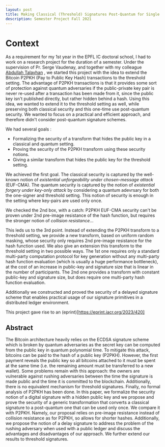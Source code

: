 ```yaml
---
layout: post
title: Making Classical (Threshold) Signatures Post-Quantum for Single Use on a Public Ledger
description: Semester Project Fall 2021
---
```


Context
============

As a requirement for my 1st year in the EPFL IC doctoral school, I had to work on a research project for the duration of a semester. 
Under the supervision of Pr. Serge Vaudenay, and together with my colleague [Abdullah Talayhan](https://www.abdullahtalayhan.com) , we started this project with the idea to extend the Bitcoin P2PKH (Pay to Public Key Hash) transactions to the threshold setting. The advantage of P2PKH transactions is that it provides some sort of protection against quantum adversaries if the public-private key pair is never re-used after a transaction has been made from it, since the public key isn't published directly, but rather hidden behind a hash. Using this idea, we wanted to extend it to the threshold setting as well, while preserving both classical security and this one-time use post-quantum security. We wanted to focus on a practical and efficient approach, and therefore didn't consider post-quantum signature schemes. 

We had several goals : 
* Formalizing the security of a transform that hides the public key in a classical and quantum setting.
* Proving the security of the P2PKH transform using these security notions.
* Giving a similar transform that hides the public key for the threshold setting. 

We achieved the first goal. The classical security is captured by the well-known notion of *existential unforgeability under chosen-message attack* (EUF-CMA). The quantum security is captured by the notion of *existential forgery under key-only attack* by considering a quantum adevrsary for both the one-signer and threshold setting. This notion of security is enough in the setting where key-pairs are used only once. 

We checked the 2nd box, with a catch: P2PKH EUF-CMA security can't be proven under 2nd pre-image resistance of the hash function, but requires the stronger notion of *collision resistance*... 

This leds us to the 3rd point. Instead of extending the P2PKH transform to a threshold setting, we provide a new transform, based on uniform random masking, whose security only requires 2nd pre-image resistance for the hash function used. We also give an extension this transform to the threshold setting in two possible ways. The 1st one requires only a standard multi-party computation protocol for key generation without any multi-party hash function evaluation (which is usually a huge performance bottleneck), at the cost of an increase in public-key and signature size that is linear in the number of participants. The 2nd one provides a transform with constant public-key and signature size, but does require one multi-party hash function evaluation. 

Additionally we constructed and proved the security of a delayed signature scheme that enables practical usage of our signature primitives in a distributed ledger environment.

This project gave rise to an (eprint)[https://eprint.iacr.org/2023/420]

## Abstract 
The Bitcoin architecture heavily relies on the ECDSA signature scheme which is broken by quantum adversaries as the secret key can be computed from the public key in quantum polynomial time. To mitigate this attack, bitcoins can be paid to the hash of a public key (P2PKH). However, the first payment reveals the public key so all bitcoins attached to it must be spent at the same time (i.e. the remaining amount must be transferred to a new wallet). Some problems remain with this approach: the owners are vulnerable against rushing adversaries between the time the signature is made public and the time it is committed to the blockchain. Additionally, there is no equivalent mechanism for threshold signatures. Finally, no formal analysis of P2PKH has been done.
In this paper, we formalize the security notion of a digital signature with a hidden public key and we propose and prove the security of a generic transformation that converts a classical signature to a post-quantum one that can be used only once. We compare it with P2PKH. Namely, our proposal relies on pre-image resistance instead of collision resistance as for P2PKH, so allows for shorter hashes. Additionally, we propose the notion of a delay signature to address the problem of the rushing adversary when used with a public ledger and discuss the advantages and disadvantages of our approach. We further extend our results to threshold signatures.
